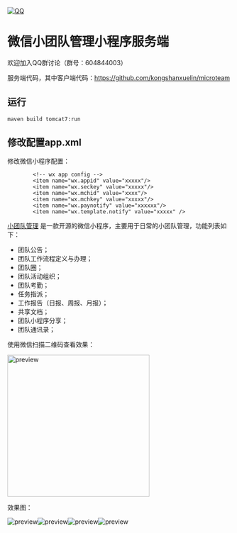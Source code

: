 [![QQ](http://pub.idqqimg.com/wpa/images/group.png)](https://jq.qq.com/?_wv=1027&k=5HWgxBZ)

微信小团队管理小程序服务端
===================

欢迎加入QQ群讨论（群号：604844003）

服务端代码，其中客户端代码：https://github.com/kongshanxuelin/microteam

## 运行

`maven build tomcat7:run`

## 修改配置app.xml
修改微信小程序配置：

```
		<!-- wx app config -->
		<item name="wx.appid" value="xxxxx"/>
		<item name="wx.seckey" value="xxxxx"/>
		<item name="wx.mchid" value="xxxx"/>
		<item name="wx.mchkey" value="xxxxx"/>
		<item name="wx.paynotify" value="xxxxxx"/>
		<item name="wx.template.notify" value="xxxxx" />
```

[小团队管理](http://code.sumslack.com/projects.jsp?id=mql6e4afb4) 是一款开源的微信小程序，主要用于日常的小团队管理，功能列表如下：
- 团队公告；
- 团队工作流程定义与办理；
- 团队圈；
- 团队活动组织；
- 团队考勤；
- 任务指派；
- 工作报告（日报、周报、月报）；
- 共享文档；
- 团队小程序分享；
- 团队通讯录；

使用微信扫描二维码查看效果：

<img src='http://h5.sumslack.com/img/mteam1.jpg' width='320' alt='preview' />


效果图：

<img src='http://h5.sumslack.com/img/mteam_preview1.jpg' alt='preview' /><img src='http://h5.sumslack.com/img/mteam_preview2.jpg' alt='preview' /><img src='http://h5.sumslack.com/img/mteam_preview3.jpg' alt='preview' /><img src='http://h5.sumslack.com/img/ai.jpg' alt='preview' />